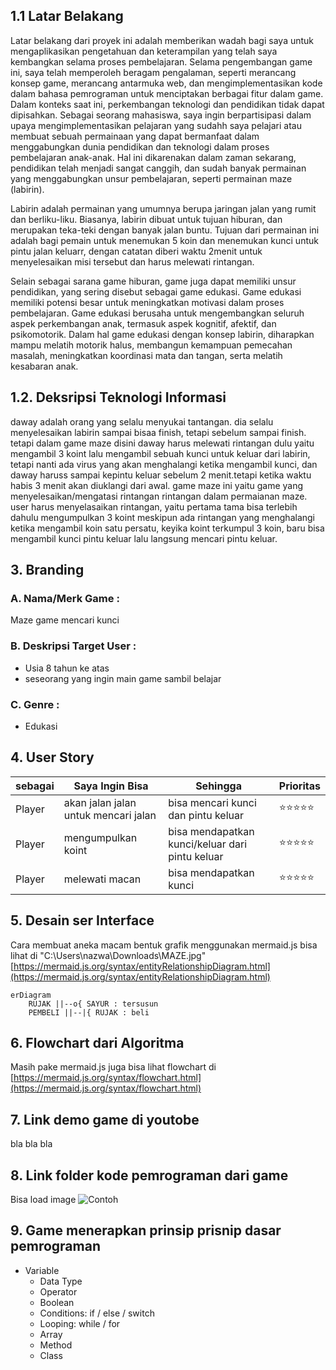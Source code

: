 ## 1.1 Latar Belakang

Latar belakang dari proyek ini adalah memberikan wadah bagi saya untuk mengaplikasikan pengetahuan dan keterampilan yang telah saya kembangkan selama proses pembelajaran. Selama pengembangan game ini, saya telah memperoleh beragam pengalaman, seperti merancang konsep game, merancang antarmuka web, dan mengimplementasikan kode dalam bahasa pemrograman untuk menciptakan berbagai fitur dalam game. Dalam konteks saat ini, perkembangan teknologi dan pendidikan tidak dapat dipisahkan. Sebagai seorang mahasiswa, saya ingin berpartisipasi dalam upaya mengimplementasikan pelajaran yang sudahh saya pelajari atau membuat sebuah permainaan yang dapat bermanfaat dalam menggabungkan dunia pendidikan dan teknologi dalam proses pembelajaran anak-anak. Hal ini dikarenakan dalam zaman sekarang, pendidikan telah menjadi sangat canggih, dan sudah banyak permainan yang menggabungkan unsur pembelajaran, seperti permainan maze (labirin).

Labirin adalah permainan yang umumnya berupa jaringan jalan yang rumit dan berliku-liku. Biasanya, labirin dibuat untuk tujuan hiburan, dan merupakan teka-teki dengan banyak jalan buntu. Tujuan dari permainan ini adalah bagi pemain untuk menemukan 5 koin dan menemukan kunci untuk pintu jalan keluarr, dengan catatan diberi waktu 2menit untuk menyelesaikan misi tersebut dan harus melewati rintangan.

Selain sebagai sarana game hiburan, game juga dapat memiliki unsur pendidikan, yang sering disebut sebagai game edukasi. Game edukasi memiliki potensi besar untuk meningkatkan motivasi dalam proses pembelajaran. Game edukasi berusaha untuk mengembangkan seluruh aspek perkembangan anak, termasuk aspek kognitif, afektif, dan psikomotorik. Dalam hal game edukasi dengan konsep labirin, diharapkan mampu melatih motorik halus, membangun kemampuan pemecahan masalah, meningkatkan koordinasi mata dan tangan, serta melatih kesabaran anak.



## 1.2. Deksripsi Teknologi Informasi
daway adalah orang yang selalu menyukai tantangan. dia selalu menyelesaikan labirin sampai bisaa finish, tetapi sebelum sampai finish. tetapi dalam game maze disini daway harus melewati rintangan dulu yaitu mengambil 3 koint lalu mengambil sebuah kunci untuk keluar dari labirin, tetapi nanti ada virus yang akan menghalangi ketika mengambil kunci, dan daway haruss sampai kepintu keluar sebelum 2 menit.tetapi ketika waktu habis 3 menit akan diuklangi dari awal. 
game maze ini yaitu game yang menyelesaikan/mengatasi rintangan rintangan dalam permaianan maze. user harus menyelasaikan rintangan, yaitu pertama tama bisa terlebih dahulu mengumpulkan 3 koint meskipun ada rintangan yang menghalangi ketika mengambil koin satu persatu, keyika koint terkumpul 3 koin, baru bisa mengambil kunci pintu keluar lalu langsung mencari pintu keluar. 

## 3. Branding
### A. Nama/Merk Game :
Maze game mencari kunci
### B. Deskripsi Target User :
- Usia 8 tahun ke atas
- seseorang yang ingin main game sambil belajar
### C. Genre :
- Edukasi


## 4. User Story

sebagai | Saya Ingin Bisa | Sehingga | Prioritas
---|---|---|---
Player|  akan jalan jalan untuk mencari jalan | bisa mencari kunci dan pintu keluar  | ⭐⭐⭐⭐⭐
Player|  mengumpulkan koint | bisa mendapatkan kunci/keluar dari pintu keluar  | ⭐⭐⭐⭐⭐
Player|  melewati macan | bisa mendapatkan kunci  | ⭐⭐⭐⭐⭐


## 5. Desain ser Interface

Cara membuat aneka macam bentuk grafik menggunakan mermaid.js bisa lihat di 
"C:\Users\nazwa\Downloads\MAZE.jpg"
[https://mermaid.js.org/syntax/entityRelationshipDiagram.html](https://mermaid.js.org/syntax/entityRelationshipDiagram.html) 

```mermaid
erDiagram
    RUJAK ||--o{ SAYUR : tersusun
    PEMBELI ||--|{ RUJAK : beli
```

## 6. Flowchart dari Algoritma

Masih pake mermaid.js juga bisa lihat flowchart di [https://mermaid.js.org/syntax/flowchart.html](https://mermaid.js.org/syntax/flowchart.html)

## 7. Link demo game di youtobe

bla bla bla

## 8. Link folder kode pemrograman dari game

Bisa load image 
![Contoh](https://fastly.picsum.photos/id/318/536/354.jpg?hmac=Ixy-wle80nudIR_cmnF1iY2y6rMUH7_9sk-BP1fTpM8)

## 9. Game menerapkan prinsip prisnip dasar pemrograman 
 - Variable
   - Data Type
   - Operator
   - Boolean
   - Conditions: if / else / switch
   - Looping: while / for
   - Array
   - Method
   - Class

